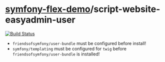 # [symfony-flex-demo](https://symfony-flex-demo.github.io)/script-website-easyadmin-user

[![Build Status](https://travis-ci.org/symfony-flex-demo/script-website-easyadmin-user.svg?branch=master)](https://travis-ci.org/symfony-flex-demo/script-website-easyadmin-user)

* `friendsofsymfony/user-bundle` must be configured before install!
* `symfony/templating` must be configured for `twig` before `friendsofsymfony/user-bundle` is installed!
